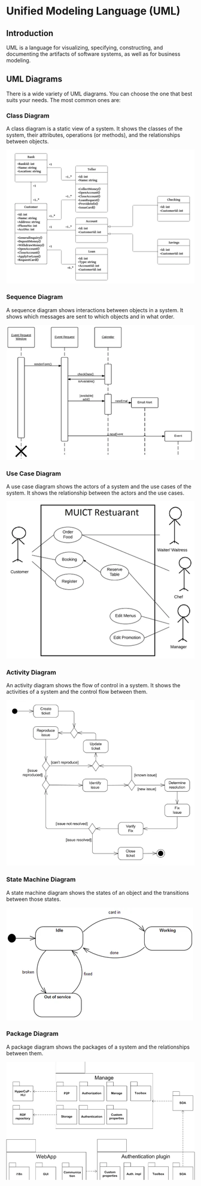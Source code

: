 # Unified Modeling Language (UML)

## Introduction

UML is a language for visualizing, specifying, constructing, and documenting
the artifacts of software systems, as well as for business modeling.

## UML Diagrams

There is a wide variety of UML diagrams. You can choose the one that best suits
your needs. The most common ones are:

### Class Diagram

A class diagram is a static view of a system. It shows the classes of the
system, their attributes, operations (or methods), and the relationships
between objects.

![Example of a class diagram](../.gitbook/assets/class-diagram.png)

### Sequence Diagram

A sequence diagram shows interactions between objects in a system. It shows
which messages are sent to which objects and in what order.

![Example of a sequence diagram](../.gitbook/assets/sequence-diagram.png)

### Use Case Diagram

A use case diagram shows the actors of a system and the use cases of the
system. It shows the relationship between the actors and the use cases.

![Example of a use case diagram](../.gitbook/assets/use-case-diagram.png)

### Activity Diagram

An activity diagram shows the flow of control in a system. It shows the
activities of a system and the control flow between them.

![Example of a activity diagram](../.gitbook/assets/activity-diagram.png)

### State Machine Diagram

A state machine diagram shows the states of an object and the transitions
between those states.

![Example of a state machine diagram](../.gitbook/assets/state-machine-diagram.png)

### Package Diagram

A package diagram shows the packages of a system and the relationships between
them.

![Example of a package diagram](../.gitbook/assets/package-diagram.png)

